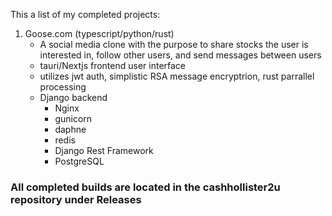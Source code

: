This a list of my completed projects:

  1. Goose.com (typescript/python/rust)
       - A social media clone with the purpose to share stocks the user is interested in, follow other users, and send messages between users
       - tauri/Nextjs frontend user interface
       - utilizes jwt auth, simplistic RSA message encryptrion, rust parrallel processing 
       - Django backend 
            - Nginx
            - gunicorn
            - daphne
            - redis
            - Django Rest Framework
            - PostgreSQL 
      

### All completed builds are located in the cashhollister2u repository under Releases ###
